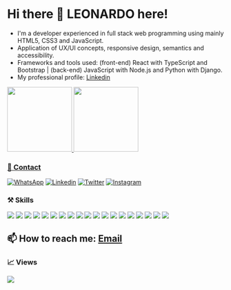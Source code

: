 # Hi there 👋 LEONARDO here!

- I'm a developer experienced in full stack web programming using mainly HTML5, CSS3 and JavaScript.
- Application of UX/UI concepts, responsive design, semantics and accessibility.
- Frameworks and tools used: (front-end) React with TypeScript and Bootstrap | (back-end) JavaScript with Node.js and Python with Django.
- My professional profile: [Linkedin](https://www.linkedin.com/in/leonardocodes/)

<div>
  <a href="https://github.com/codesleonardo">
   <img height="150em" src="https://github-readme-stats.vercel.app/api?username=codesleonardo&show_icons=true&theme=dark&include_all_commits=true&count_private=true"/>
   <img height="150em" src="https://github-readme-stats.vercel.app/api/top-langs/?username=codesleonardo&layout=compact&langs_count=7&theme=dark"/>
</div>

### 💬 Contact

[![WhatsApp](https://img.shields.io/badge/WhatsApp-25D366?style=for-the-badge&logo=whatsapp&logoColor=white)](https://wa.me/5551992568861)
[![Linkedin](https://img.shields.io/badge/LinkedIn-0077B5?style=for-the-badge&logo=linkedin&logoColor=white)](https://linkedin.com/in/leonardocodes)
[![Twitter](https://img.shields.io/badge/Twitter-1DA1F2?style=for-the-badge&logo=twitter&logoColor=white)](https://twitter.com/leonardo_codes)
[![Instagram](https://img.shields.io/badge/Instagram-E4405F?style=for-the-badge&logo=instagram&logoColor=white)](https://www.instagram.com/leonardocodes/)

### ⚒️ Skills
<div>
  <!--- https://skillicons.dev -->
  <img src="https://skillicons.dev/icons?i=html" />
  <img src="https://skillicons.dev/icons?i=css" />
  <img src="https://skillicons.dev/icons?i=js" />
  <img src="https://skillicons.dev/icons?i=ts" />
  <img src="https://skillicons.dev/icons?i=react" />
  <img src="https://skillicons.dev/icons?i=vuejs" />
  <img src="https://skillicons.dev/icons?i=nextjs" />
  <img src="https://skillicons.dev/icons?i=nodejs" />
  <img src="https://skillicons.dev/icons?i=bootstrap" />  
  <img src="https://skillicons.dev/icons?i=python" />
  <img src="https://skillicons.dev/icons?i=django" />
  <img src="https://skillicons.dev/icons?i=java" />
  <img src="https://skillicons.dev/icons?i=eclipse" />  
  <img src="https://skillicons.dev/icons?i=php" />
  <img src="https://skillicons.dev/icons?i=wordpress" />
  <img src="https://skillicons.dev/icons?i=vscode" />
  <img src="https://skillicons.dev/icons?i=git" />
  <img src="https://skillicons.dev/icons?i=github" />
  <img src="https://skillicons.dev/icons?i=photoshop" />
</div>
  
 ## 📫 How to reach me: [Email](mailto:leonardo@leonardocodes.com)

### 📈 Views

![](https://visitor-badge.glitch.me/badge?page_id=codesleonardo)
